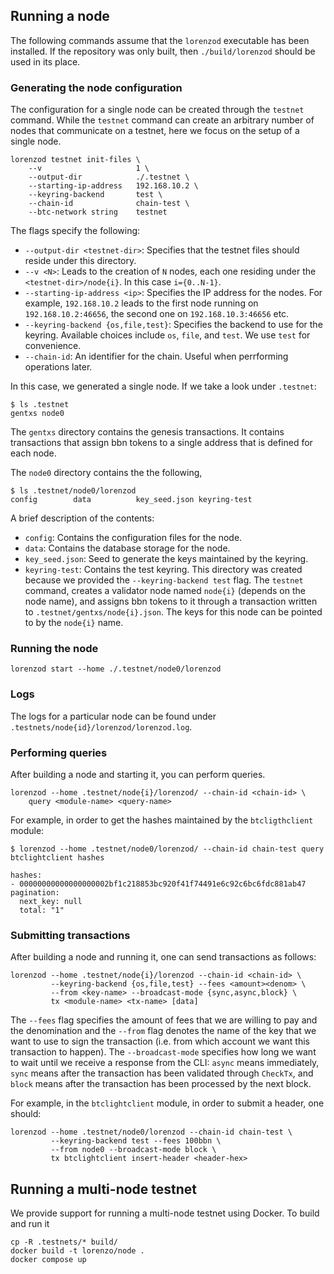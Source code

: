 ## Running a node

The following commands assume that the `lorenzod` executable has been
installed. If the repository was only built, then `./build/lorenzod` should be
used in its place.

### Generating the node configuration
The configuration for a single node can be created through the `testnet`
command. While the `testnet` command can create an arbitrary number of nodes that
communicate on a testnet, here we focus on the setup of a single node.
```console
lorenzod testnet init-files \
    --v                     1 \
    --output-dir            ./.testnet \
    --starting-ip-address   192.168.10.2 \
    --keyring-backend       test \
    --chain-id              chain-test \
    --btc-network string    testnet
```

The flags specify the following:
- `--output-dir <testnet-dir>`: Specifies that the testnet files should
  reside under this directory.
- `--v <N>`: Leads to the creation of `N` nodes, each one residing under the
  `<testnet-dir>/node{i}`. In this case `i={0..N-1}`.
- `--starting-ip-address <ip>`: Specifies the IP address for the nodes. For example,
  `192.168.10.2` leads to the first node running on `192.168.10.2:46656`, the
  second one on `192.168.10.3:46656` etc.
- `--keyring-backend {os,file,test}`: Specifies the backend to use for the keyring. Available
  choices include `os`, `file`, and `test`. We use `test` for convenience.
- `--chain-id`: An identifier for the chain. Useful when perrforming operations
  later.

In this case, we generated a single node. If we take a look under `.testnet`:
```console
$ ls .testnet
gentxs node0
```

The `gentxs` directory contains the genesis transactions. It contains
transactions that assign bbn tokens to a single address that is defined for each
node.

The `node0` directory contains the the following,
```console
$ ls .testnet/node0/lorenzod
config        data          key_seed.json keyring-test
```

A brief description of the contents:
- `config`: Contains the configuration files for the node.
- `data`: Contains the database storage for the node.
- `key_seed.json`: Seed to generate the keys maintained by the keyring.
- `keyring-test`: Contains the test keyring. This directory was created because
  we provided the `--keyring-backend test` flag. The `testnet` command, creates
  a validator node named `node{i}` (depends on the node name), and assigns
  bbn tokens to it through a transaction written to `.testnet/gentxs/node{i}.json`.
  The keys for this node can be pointed to by the `node{i}` name.

### Running the node
```console
lorenzod start --home ./.testnet/node0/lorenzod
```

### Logs

The logs for a particular node can be found under
`.testnets/node{id}/lorenzod/lorenzod.log`.

### Performing queries

After building a node and starting it, you can perform queries.
```console
lorenzod --home .testnet/node{i}/lorenzod/ --chain-id <chain-id> \
    query <module-name> <query-name>
```

For example, in order to get the hashes maintained by the `btcligthclient`
module:
```console
$ lorenzod --home .testnet/node0/lorenzod/ --chain-id chain-test query btclightclient hashes

hashes:
- 00000000000000000002bf1c218853bc920f41f74491e6c92c6bc6fdc881ab47
pagination:
  next_key: null
  total: "1"
```

### Submitting transactions

After building a node and running it, one can send transactions as follows:
```console
lorenzod --home .testnet/node{i}/lorenzod --chain-id <chain-id> \
         --keyring-backend {os,file,test} --fees <amount><denom> \
         --from <key-name> --broadcast-mode {sync,async,block} \
         tx <module-name> <tx-name> [data]
```

The `--fees` flag specifies the amount of fees that we are willing to pay and
the denomination and the `--from` flag denotes the name of the key that we want
to use to sign the transaction (i.e. from which account we want this
transaction to happen). The `--broadcast-mode` specifies how long we want to
wait until we receive a response from the CLI: `async` means immediately,
`sync` means after the transaction has been validated through `CheckTx`,
and `block` means after the transaction has been processed by the next block.

For example, in the `btclightclient` module, in order
to submit a header, one should:
```console
lorenzod --home .testnet/node0/lorenzod --chain-id chain-test \
         --keyring-backend test --fees 100bbn \
         --from node0 --broadcast-mode block \
         tx btclightclient insert-header <header-hex>
```

## Running a multi-node testnet

We provide support for running a multi-node testnet using Docker. To build and run it

```console
cp -R .testnets/* build/
docker build -t lorenzo/node .
docker compose up
```
